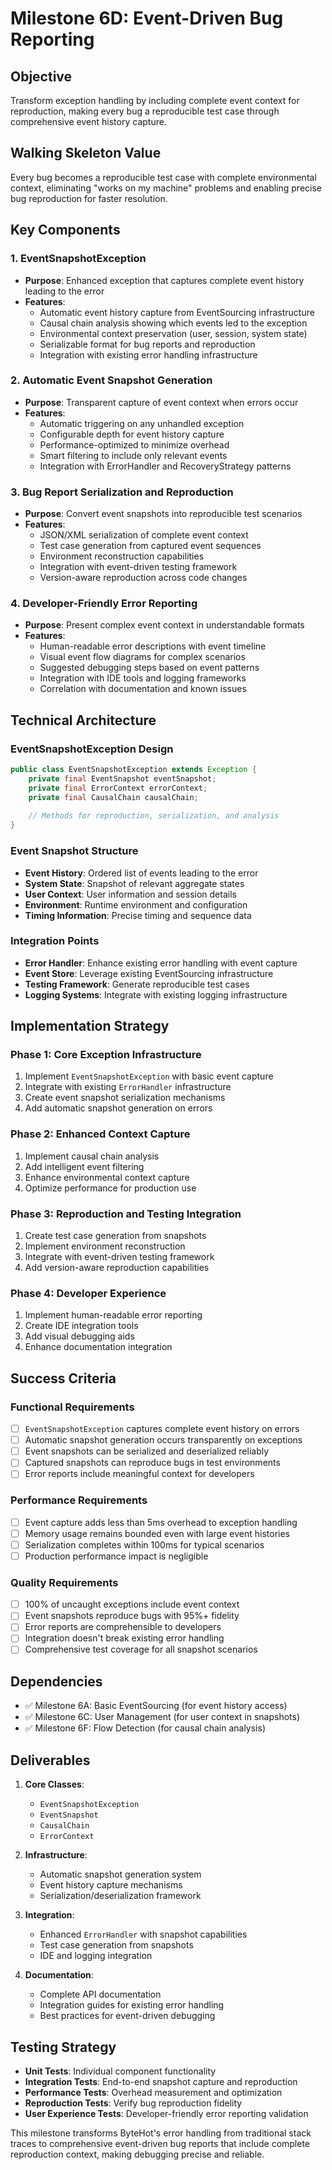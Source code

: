 # Milestone 6D: Event-Driven Bug Reporting

## Objective
Transform exception handling by including complete event context for reproduction, making every bug a reproducible test case through comprehensive event history capture.

## Walking Skeleton Value
Every bug becomes a reproducible test case with complete environmental context, eliminating "works on my machine" problems and enabling precise bug reproduction for faster resolution.

## Key Components

### 1. EventSnapshotException
- **Purpose**: Enhanced exception that captures complete event history leading to the error
- **Features**:
  - Automatic event history capture from EventSourcing infrastructure
  - Causal chain analysis showing which events led to the exception
  - Environmental context preservation (user, session, system state)
  - Serializable format for bug reports and reproduction
  - Integration with existing error handling infrastructure

### 2. Automatic Event Snapshot Generation
- **Purpose**: Transparent capture of event context when errors occur
- **Features**:
  - Automatic triggering on any unhandled exception
  - Configurable depth for event history capture
  - Performance-optimized to minimize overhead
  - Smart filtering to include only relevant events
  - Integration with ErrorHandler and RecoveryStrategy patterns

### 3. Bug Report Serialization and Reproduction
- **Purpose**: Convert event snapshots into reproducible test scenarios
- **Features**:
  - JSON/XML serialization of complete event context
  - Test case generation from captured event sequences
  - Environment reconstruction capabilities
  - Integration with event-driven testing framework
  - Version-aware reproduction across code changes

### 4. Developer-Friendly Error Reporting
- **Purpose**: Present complex event context in understandable formats
- **Features**:
  - Human-readable error descriptions with event timeline
  - Visual event flow diagrams for complex scenarios
  - Suggested debugging steps based on event patterns
  - Integration with IDE tools and logging frameworks
  - Correlation with documentation and known issues

## Technical Architecture

### EventSnapshotException Design
```java
public class EventSnapshotException extends Exception {
    private final EventSnapshot eventSnapshot;
    private final ErrorContext errorContext;
    private final CausalChain causalChain;
    
    // Methods for reproduction, serialization, and analysis
}
```

### Event Snapshot Structure
- **Event History**: Ordered list of events leading to the error
- **System State**: Snapshot of relevant aggregate states
- **User Context**: User information and session details
- **Environment**: Runtime environment and configuration
- **Timing Information**: Precise timing and sequence data

### Integration Points
- **Error Handler**: Enhance existing error handling with event capture
- **Event Store**: Leverage existing EventSourcing infrastructure
- **Testing Framework**: Generate reproducible test cases
- **Logging Systems**: Integrate with existing logging infrastructure

## Implementation Strategy

### Phase 1: Core Exception Infrastructure
1. Implement `EventSnapshotException` with basic event capture
2. Integrate with existing `ErrorHandler` infrastructure
3. Create event snapshot serialization mechanisms
4. Add automatic snapshot generation on errors

### Phase 2: Enhanced Context Capture
1. Implement causal chain analysis
2. Add intelligent event filtering
3. Enhance environmental context capture
4. Optimize performance for production use

### Phase 3: Reproduction and Testing Integration
1. Create test case generation from snapshots
2. Implement environment reconstruction
3. Integrate with event-driven testing framework
4. Add version-aware reproduction capabilities

### Phase 4: Developer Experience
1. Implement human-readable error reporting
2. Create IDE integration tools
3. Add visual debugging aids
4. Enhance documentation integration

## Success Criteria

### Functional Requirements
- [ ] `EventSnapshotException` captures complete event history on errors
- [ ] Automatic snapshot generation occurs transparently on exceptions
- [ ] Event snapshots can be serialized and deserialized reliably
- [ ] Captured snapshots can reproduce bugs in test environments
- [ ] Error reports include meaningful context for developers

### Performance Requirements
- [ ] Event capture adds less than 5ms overhead to exception handling
- [ ] Memory usage remains bounded even with large event histories
- [ ] Serialization completes within 100ms for typical scenarios
- [ ] Production performance impact is negligible

### Quality Requirements
- [ ] 100% of uncaught exceptions include event context
- [ ] Event snapshots reproduce bugs with 95%+ fidelity
- [ ] Error reports are comprehensible to developers
- [ ] Integration doesn't break existing error handling
- [ ] Comprehensive test coverage for all snapshot scenarios

## Dependencies
- ✅ Milestone 6A: Basic EventSourcing (for event history access)
- ✅ Milestone 6C: User Management (for user context in snapshots)
- ✅ Milestone 6F: Flow Detection (for causal chain analysis)

## Deliverables
1. **Core Classes**:
   - `EventSnapshotException`
   - `EventSnapshot`
   - `CausalChain`
   - `ErrorContext`

2. **Infrastructure**:
   - Automatic snapshot generation system
   - Event history capture mechanisms
   - Serialization/deserialization framework

3. **Integration**:
   - Enhanced `ErrorHandler` with snapshot capabilities
   - Test case generation from snapshots
   - IDE and logging integration

4. **Documentation**:
   - Complete API documentation
   - Integration guides for existing error handling
   - Best practices for event-driven debugging

## Testing Strategy
- **Unit Tests**: Individual component functionality
- **Integration Tests**: End-to-end snapshot capture and reproduction
- **Performance Tests**: Overhead measurement and optimization
- **Reproduction Tests**: Verify bug reproduction fidelity
- **User Experience Tests**: Developer-friendly error reporting validation

This milestone transforms ByteHot's error handling from traditional stack traces to comprehensive event-driven bug reports that include complete reproduction context, making debugging precise and reliable.
